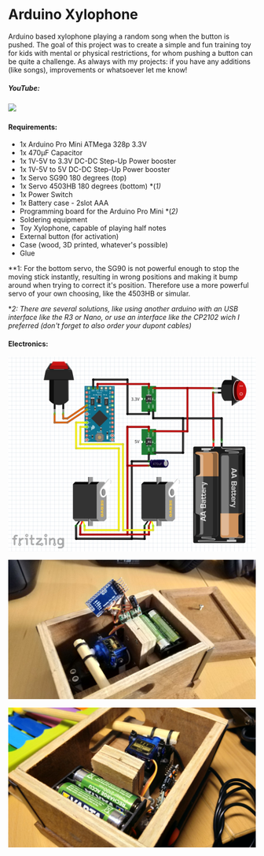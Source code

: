 # Arduino Xylophone

Arduino based xylophone playing a random song when the button is pushed. The goal of this project was to create a simple and fun training toy for kids with mental or physical restrictions, for whom pushing a button can be quite a challenge. As always with my projects: if you have any additions (like songs), improvements or whatsoever let me know!

##### YouTube:
[![](https://img.youtube.com/vi/p4Xw85t5P0U/0.jpg)](https://youtu.be/p4Xw85t5P0U)

#### Requirements:
* 1x Arduino Pro Mini ATMega 328p 3.3V
* 1x 470µF Capacitor
* 1x 1V-5V to 3.3V DC-DC Step-Up Power booster
* 1x 1V-5V to 5V DC-DC Step-Up Power booster
* 1x Servo SG90 180 degrees (top)
* 1x Servo 4503HB 180 degrees (bottom) *(*1)*
* 1x Power Switch
* 1x Battery case - 2slot AAA
* Programming board for the Arduino Pro Mini *(*2)*
* Soldering equipment
* Toy Xylophone, capable of playing half notes
* External button (for activation)
* Case (wood, 3D printed, whatever's possible)
* Glue

**1:  For the bottom servo, the SG90 is not powerful enough to stop the moving stick instantly, resulting in wrong positions and making it bump around when trying to correct it's position. Therefore use a more powerful servo of your own choosing, like the 4503HB or simular.

**2: There are several solutions, like using another arduino with an USB interface like the R3 or Nano, or use an interface like the CP2102 wich I preferred (don't forget to also order your dupont cables)*

#### Electronics:
![](./images/Layout.png)

![](./images/In1.jpg)

![](./images/In2.jpg)
